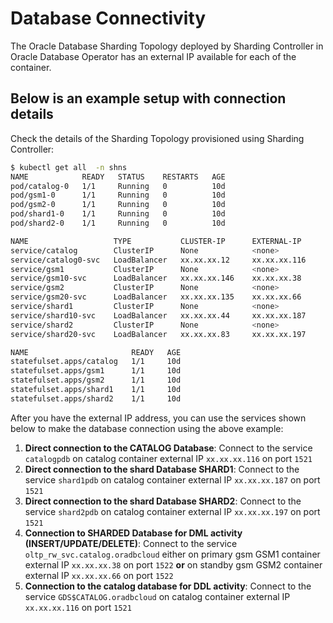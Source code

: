 # Database Connectivity

The Oracle Database Sharding Topology deployed by Sharding Controller in Oracle Database Operator has an external IP available for each of the container.

## Below is an example setup with connection details

Check the details of the Sharding Topology provisioned using Sharding Controller:

```sh
$ kubectl get all  -n shns
NAME            READY   STATUS    RESTARTS   AGE
pod/catalog-0   1/1     Running   0          10d
pod/gsm1-0      1/1     Running   0          10d
pod/gsm2-0      1/1     Running   0          10d
pod/shard1-0    1/1     Running   0          10d
pod/shard2-0    1/1     Running   0          10d

NAME                   TYPE           CLUSTER-IP      EXTERNAL-IP       PORT(S)                                                       AGE
service/catalog        ClusterIP      None            <none>            1521/TCP,6234/TCP,6123/TCP,8080/TCP                           10d
service/catalog0-svc   LoadBalancer   xx.xx.xx.12     xx.xx.xx.116      1521:30079/TCP,6234:30498/TCP,6123:31764/TCP,8080:31729/TCP   10d
service/gsm1           ClusterIP      None            <none>            1522/TCP,6234/TCP,6123/TCP,8080/TCP                           10d
service/gsm10-svc      LoadBalancer   xx.xx.xx.146    xx.xx.xx.38       1522:31401/TCP,6234:31860/TCP,6123:31383/TCP,8080:31892/TCP   10d
service/gsm2           ClusterIP      None            <none>            1522/TCP,6234/TCP,6123/TCP,8080/TCP                           10d
service/gsm20-svc      LoadBalancer   xx.xx.xx.135    xx.xx.xx.66       1522:30036/TCP,6234:31856/TCP,6123:32095/TCP,8080:32162/TCP   10d
service/shard1         ClusterIP      None            <none>            1521/TCP,6234/TCP,6123/TCP,8080/TCP                           10d
service/shard10-svc    LoadBalancer   xx.xx.xx.44     xx.xx.xx.187      1521:30716/TCP,6234:30246/TCP,6123:32538/TCP,8080:31174/TCP   10d
service/shard2         ClusterIP      None            <none>            1521/TCP,6234/TCP,6123/TCP,8080/TCP                           10d
service/shard20-svc    LoadBalancer   xx.xx.xx.83     xx.xx.xx.197      1521:31399/TCP,6234:32088/TCP,6123:30609/TCP,8080:31978/TCP   10d

NAME                       READY   AGE
statefulset.apps/catalog   1/1     10d
statefulset.apps/gsm1      1/1     10d
statefulset.apps/gsm2      1/1     10d
statefulset.apps/shard1    1/1     10d
statefulset.apps/shard2    1/1     10d
```

After you have the external IP address, you can use the services shown below to make the database connection using the above example:

1. **Direct connection to the CATALOG Database**: Connect to the service `catalogpdb` on catalog container external IP `xx.xx.xx.116` on port `1521`
2. **Direct connection to the shard Database SHARD1**: Connect to the service `shard1pdb` on catalog container external IP `xx.xx.xx.187` on port `1521`
3. **Direct connection to the shard Database SHARD2**: Connect to the service `shard2pdb` on catalog container external IP `xx.xx.xx.197` on port `1521`
4. **Connection to SHARDED Database for DML activity (INSERT/UPDATE/DELETE)**: Connect to the service `oltp_rw_svc.catalog.oradbcloud` either on primary gsm GSM1 container external IP `xx.xx.xx.38` on port `1522` **or** on standby gsm GSM2 container external IP `xx.xx.xx.66` on port `1522`
5. **Connection to the catalog database for DDL activity**: Connect to the service `GDS$CATALOG.oradbcloud` on catalog container external IP `xx.xx.xx.116` on port `1521`
